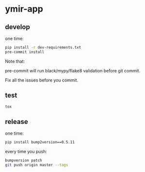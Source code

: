 # ymir-app

## develop

one time:

```bash
pip install -r dev-requirements.txt
pre-commit install
```

Note that:

pre-commit will run black/mypy/flake8 validation before git commit.

Fix all the issues before you commit.

## test

```bash
tox
```

## release

one time:

```bash
pip install bump2version==0.5.11
```

every time you push:

```bash
bumpversion patch
git push origin master --tags
```


